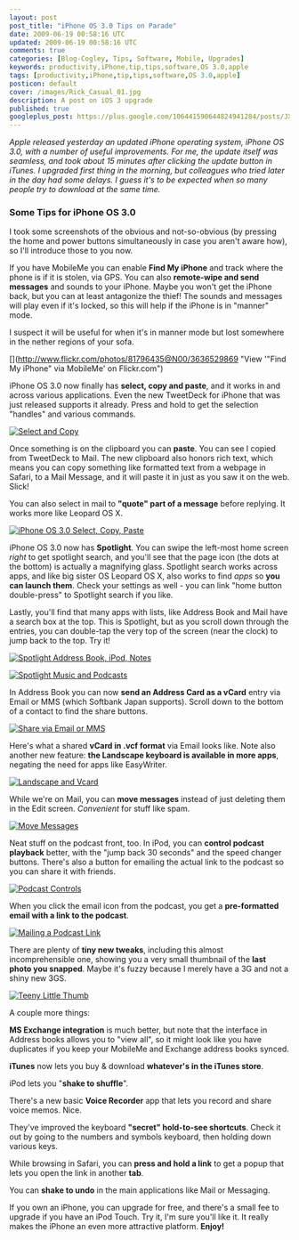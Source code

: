 ```yaml
---           
layout: post
post_title: "iPhone OS 3.0 Tips on Parade"
date: 2009-06-19 00:58:16 UTC
updated: 2009-06-19 00:58:16 UTC
comments: true
categories: [Blog-Cogley, Tips, Software, Mobile, Upgrades]
keywords: productivity,iPhone,tip,tips,software,OS 3.0,apple
tags: [productivity,iPhone,tip,tips,software,OS 3.0,apple]
posticon: default
cover: /images/Rick_Casual_01.jpg
description: A post on iOS 3 upgrade 
published: true
googleplus_post: https://plus.google.com/106441590644824941284/posts/JXDKZWSAhUN
---
```


_Apple released yesterday an updated iPhone operating system, iPhone OS 3.0, with a number of useful improvements. For me, the update itself was seamless, and took about 15 minutes after clicking the update button in iTunes. I upgraded first thing in the morning, but colleagues who tried later in the day had some delays. I guess it's to be expected when so many people try to download at the same time._

<!--more--> 

### Some Tips for iPhone OS 3.0

I took some screenshots of the obvious and not-so-obvious (by pressing the home and power buttons simultaneously in case you aren't aware how), so I'll introduce those to you now. 


If you have MobileMe you can enable **Find My iPhone** and track where the phone is if it is stolen, via GPS. You can also **remote-wipe and send messages** and sounds to your iPhone. Maybe you won't get the iPhone back, but you can at least antagonize the thief! The sounds and messages will play even if it's locked, so this will help if the iPhone is in "manner" mode. 


I suspect it will be useful for when it's in manner mode but lost somewhere in the nether regions of your sofa. 


[](http://www.flickr.com/photos/81796435@N00/3636529869 "View '"Find My iPhone" via MobileMe' on Flickr.com")


iPhone OS 3.0 now finally has **select, copy and paste**, and it works in and across various applications. Even the new TweetDeck for iPhone that was just released supports it already. Press and hold to get the selection "handles" and various commands. 


[![Select and Copy](http://farm4.static.flickr.com/3384/3637448769_b6f9ff017d_m.jpg)](http://www.flickr.com/photos/81796435@N00/3637448769 "View 'Select and Copy' on Flickr.com")


Once something is on the clipboard you can **paste**. You can see I copied from TweetDeck to Mail. The new clipboard also honors rich text, which means you can copy something like formatted text from a webpage in Safari, to a Mail Message, and it will paste it in just as you saw it on the web. Slick!


You can also select in mail to **"quote" part of a message** before replying. It works more like Leopard OS X. 


[![iPhone OS 3.0 Select, Copy, Paste](http://farm3.static.flickr.com/2479/3638263422_427756cbd5_m.jpg)](http://www.flickr.com/photos/81796435@N00/3638263422 "View 'iPhone OS 3.0 Select, Copy, Paste' on Flickr.com")


iPhone OS 3.0 now has **Spotlight**. You can swipe the left-most home screen _right_ to get spotlight search, and you'll see that the page icon (the dots at the bottom) is actually a magnifying glass. Spotlight search works across apps, and like big sister OS Leopard OS X, also works to find _apps_ so **you can launch them**. Check your settings as well - you can link "home button double-press" to Spotlight search if you like. 


Lastly, you'll find that many apps with lists, like Address Book and Mail have a search box at the top. This is Spotlight, but as you scroll down through the entries, you can double-tap the very top of the screen (near the clock) to jump back to the top. Try it!


[![Spotlight Address Book, iPod, Notes](http://farm4.static.flickr.com/3329/3637448641_3abc7535f8_m.jpg)](http://www.flickr.com/photos/81796435@N00/3637448641 "View 'Spotlight Address Book, iPod, Notes' on Flickr.com")


[![Spotlight Music and Podcasts](http://farm4.static.flickr.com/3397/3638262924_8edf67d30d_m.jpg)](http://www.flickr.com/photos/81796435@N00/3638262924 "View 'Spotlight Music and Podcasts' on Flickr.com")


In Address Book you can now **send an Address Card as a vCard** entry via Email or MMS (which Softbank Japan supports). Scroll down to the bottom of a contact to find the share buttons. 


[![Share via Email or MMS](http://farm4.static.flickr.com/3604/3637496941_4d7f085d7d_m.jpg)](http://www.flickr.com/photos/81796435@N00/3637496941 "View 'Share via Email or MMS' on Flickr.com")


Here's what a shared **vCard in .vcf format** via Email looks like. Note also another new feature: **the Landscape keyboard is available in more apps**, negating the need for apps like EasyWriter.


[![Landscape and Vcard](http://farm4.static.flickr.com/3329/3637497099_67db979161_m.jpg)](http://www.flickr.com/photos/81796435@N00/3637497099 "View 'Landscape and Vcard' on Flickr.com")


While we're on Mail, you can **move messages** instead of just deleting them in the Edit screen. _Convenient_ for stuff like spam.


[![Move Messages](http://farm3.static.flickr.com/2454/3637496391_2fd5ac4f7c_m.jpg)](http://www.flickr.com/photos/81796435@N00/3637496391 "View 'Move Messages' on Flickr.com")


Neat stuff on the podcast front, too. In iPod, you can **control podcast playback** better, with the "jump back 30 seconds" and the speed changer buttons. There's also a button for emailing the actual link to the podcast so you can share it with friends. 


[![Podcast Controls](http://farm4.static.flickr.com/3619/3637496589_5d824e062a_m.jpg)](http://www.flickr.com/photos/81796435@N00/3637496589 "View 'Podcast Controls' on Flickr.com")


When you click the email icon from the podcast, you get a **pre-formatted email with a link to the podcast**. 


[![Mailing a Podcast Link](http://farm4.static.flickr.com/3616/3637496707_26a7a85fb3_m.jpg)](http://www.flickr.com/photos/81796435@N00/3637496707 "View 'Mailing a Podcast Link' on Flickr.com")


There are plenty of **tiny new tweaks**, including this almost incomprehensible one, showing you a very small thumbnail of the **last photo you snapped**. Maybe it's fuzzy because I merely have a 3G and not a shiny new 3GS. 


[![Teeny Little Thumb](http://farm4.static.flickr.com/3333/3638311100_60e241fed3_m.jpg)](http://www.flickr.com/photos/81796435@N00/3638311100 "View 'Teeny Little Thumb' on Flickr.com")


A couple more things: 





**MS Exchange integration** is much better, but note that the interface in Address books allows you to "view all", so it might look like you have duplicates if you keep your MobileMe and Exchange address books synced.


**iTunes** now lets you buy & download **whatever's in the iTunes store**. 


iPod lets you "**shake to shuffle**".


There's a new basic **Voice Recorder** app that lets you record and share voice memos. Nice.


They've improved the keyboard **"secret" hold-to-see shortcuts**. Check it out by going to the numbers and symbols keyboard, then holding down various keys. 


While browsing in Safari, you can **press and hold a link** to get a popup that lets you open the link in another **tab**.


You can **shake to undo** in the main applications like Mail or Messaging.





If you own an iPhone, you can upgrade for free, and there's a small fee to upgrade if you have an iPod Touch. Try it, I'm sure you'll like it. It really makes the iPhone an even more attractive platform. **Enjoy!**

